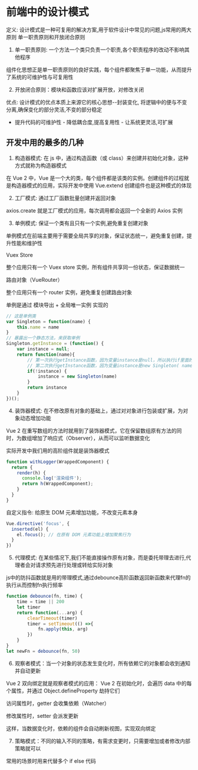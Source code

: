# 前端中的设计模式

定义: 设计模式是一种可复用的解决方案,用于软件设计中常见的问题,js常用的两大原则 单一职责原则和开放闭合原则

1. 单一职责原则: 一个方法一个类只负责一个职责,各个职责程序的改动不影响其他程序

组件化思想正是单一职责原则的良好实践，每个组件都聚焦于单一功能，从而提升了系统的可维护性与可复用性

2. 开放闭合原则：模块和函数应该对扩展开放，对修改关闭

优点: 设计模式的优点本质上来源它的核心思想--封装变化, 将逻辑中的便与不变分离,确保变化的部分灵活,不变的部分稳定

- 提升代码的可维护性 - 降低耦合度,提高复用性 - 让系统更灵活,可扩展


## 开发中用的最多的几种

1. 构造器模式: 在 js 中，通过构造函数（或 class）来创建并初始化对象，这种方式就称为构造器模式

在 Vue 2 中，Vue 是一个大的类，每个组件都是该类的实例。创建组件的过程就是构造器模式的应用，实际开发中使用 Vue.extend 创建组件也是这种模式的体现

2. 工厂模式: 通过工厂函数批量创建并返回对象

axios.create 就是工厂模式的应用，每次调用都会返回一个全新的 Axios 实例

3. 单例模式: 保证一个类有且只有一个实例,避免重复创建对象

单例模式在前端主要用于需要全局共享的对象，保证状态统一，避免重复创建，提升性能和维护性

Vuex Store

整个应用只有一个 Vuex store 实例，所有组件共享同一份状态，保证数据统一

路由对象（VueRouter）

整个应用只有一个 router 实例，避免重复创建路由对象

单例是通过 模块导出 + 全局唯一实例 实现的

```js
// 这是单例类
var Singleton = function(name) {
    this.name = name
}
// 暴露出一个静态方法，来获取单例
Singleton.getInstance = (function() {
    var instance = null;
    return function(name){
        // 第一次执行getInstance函数，因为变量instance是null，所以执行if里面的语句 
        // 第二次执行getInstance函数，因为变量instance是new Singleton( name )，所以执行不执行if里的语句
        if(!instance) {
            instance = new Singleton(name)
        }
        return instance
    }
})();

```

4. 装饰器模式: 在不修改原有对象的基础上，通过对对象进行包装或扩展，为对象动态增加功能

Vue 2 在重写数组的方法时就用到了装饰器模式，它在保留数组原有方法的同时，为数组增加了响应式（Observer），从而可以监听数据变化

实际开发中我们用的高阶组件就是装饰器模式

```js
function withLogger(WrappedComponent) {
  return {
    render(h) {
      console.log('渲染组件');
      return h(WrappedComponent);
    }
  }
}
```
自定义指令: 给原生 DOM 元素增加功能，不改变元素本身
```js
Vue.directive('focus', {
  inserted(el) {
    el.focus(); // 在原有 DOM 元素功能上增加聚焦行为
  }
})
```

5. 代理模式: 在某些情况下,我们不能直接操作原有对象，而是委托带理去进行,代理者会对请求预先进行处理或转给实际对象

js中的防抖函数就是用的带理模式,通过debounce高阶函数返回新函数来代理fn的执行从而控制fn执行频率

```js
function debounce(fn, time) {
    time = time || 200
    let timer
    return function(...arg) {
        clearTimeout(timer)
        timer = setTimeout(() =>{
            fn.apply(this, arg)
        })
    }
}
let newFn = debounce(fn, 50)
```
6. 观察者模式：当一个对象的状态发生变化时，所有依赖它的对象都会收到通知并自动更新

Vue 2 双向绑定就是观察者模式的应用：
Vue 2 在初始化时，会遍历 data 中的每个属性，并通过 Object.defineProperty 劫持它们

访问属性时，getter 会收集依赖（Watcher）

修改属性时，setter 会派发更新

这样，当数据变化时，依赖的组件会自动刷新视图，实现双向绑定

7. 策略模式：不同的输入不同的策略，有需求变更时，只需要增加或者修改内部策略就可以

常用的场景时用来代替多个 if else 代码